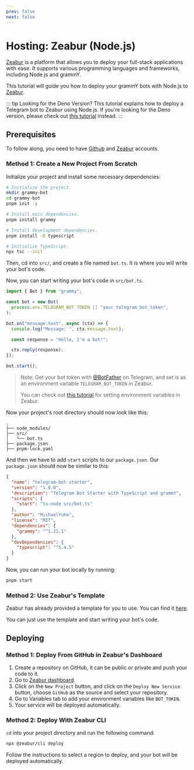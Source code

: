 ```yaml
---
prev: false
next: false
---
```


# Hosting: Zeabur (Node.js)

[Zeabur](https://zeabur.com) is a platform that allows you to deploy your full-stack applications with ease. It supports various programming languages and frameworks, including Node.js and grammY.

This tutorial will guide you how to deploy your grammY bots with Node.js to [Zeabur](https://zeabur.com/).

::: tip Looking for the Deno Version?
This tutorial explains how to deploy a Telegram bot to Zeabur using Node.js.
If you're looking for the Deno version, please check out [this tutorial](./zeabur-deno) instead.
:::

## Prerequisites

To follow along, you need to have [Github](https://github.com) and [Zeabur](https://zeabur.com/) accounts.

### Method 1: Create a New Project From Scratch

Initialize your project and install some necessary dependencies:

```sh
# Initialize the project.
mkdir grammy-bot
cd grammy-bot
pnpm init -y

# Install main dependencies.
pnpm install grammy

# Install development dependencies.
pnpm install -D typescript

# Initialize TypeScript.
npx tsc --init
```

Then, cd into `src/`, and create a file named `bot.ts`.
It is where you will write your bot's code.

Now, you can start writing your bot's code in `src/bot.ts`.

```js
import { Bot } from "grammy";

const bot = new Bot(
  process.env.TELEGRAM_BOT_TOKEN || "your_telegram_bot_token",
);

bot.on("message:text", async (ctx) => {
  console.log("Message: ", ctx.message.text);

  const response = "Hello, I'm a bot!";

  ctx.reply(response);
});

bot.start();
```

> Note: Get your bot token with [@BotFather](https://t.me/BotFather) on Telegram, and set is as an environment variable `TELEGRAM_BOT_TOKEN` in Zeabur.
>
> You can check out [this tutorial](https://zeabur.com/docs/deploy/variables) for setting environment variables in Zeabur.

Now your project's root directory should now look like this:

```asciiart:no-line-numbers
.
├── node_modules/
├── src/
│   └── bot.ts
├── package.json
├── pnpm-lock.yaml
```

And then we have to add `start` scripts to our `package.json`.
Our `package.json` should now be similar to this:

```json
{
  "name": "telegram-bot-starter",
  "version": "1.0.0",
  "description": "Telegram Bot Starter with TypeScript and grammY",
  "scripts": {
    "start": "ts-node src/bot.ts"
  },
  "author": "MichaelYuhe",
  "license": "MIT",
  "dependencies": {
    "grammy": "^1.21.1"
  },
  "devDependencies": {
    "typescript": "^5.4.5"
  }
}
```

Now, you can run your bot locally by running:

```sh
pnpm start
```

### Method 2: Use Zeabur's Template

Zeabur has already provided a template for you to use.
You can find it [here](https://github.com/zeabur/telegram-bot-starter).

You can just use the template and start writing your bot's code.

## Deploying

### Method 1: Deploy From GitHub in Zeabur's Dashboard

1. Create a repository on GitHub, it can be public or private and push your code to it.
2. Go to [Zeabur dashboard](https://dash.zeabur.com).
3. Click on the `New Project` button, and click on the `Deploy New Service` button, choose `GitHub` as the source and select your repository.
4. Go to Variables tab to add your environment variables like `BOT_TOKEN`.
5. Your service will be deployed automatically.

### Method 2: Deploy With Zeabur CLI

`cd` into your project directory and run the following command:

```sh
npx @zeabur/cli deploy
```

Follow the instructions to select a region to deploy, and your bot will be deployed automatically.
